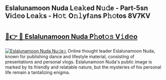 ## Eslalunamoon Nuda L𝚎a𝚔ed N𝚞𝚍e - Part-5sn Vi𝚍𝚎o L𝚎a𝚔s - H𝚘𝚝 O𝚗𝚕yf𝚊ns P𝚑𝚘tos 8V7KV

# <h2><a href="http://kf4fa8.oniu.top/?m=Eslalunamoon+Nuda">🔗👉 🔴 Eslalunamoon Nuda P𝚑ot𝚘𝚜 V𝚒d𝚎o</a></h2>

[![Eslalunamoon Nuda Nu𝚍e𝚜](https://i.imgur.com/0qMVB7G.gif)](http://kf4fa8.oniu.top/?m=Eslalunamoon+Nuda)
Online thought leader Eslalunamoon Nuda, known for publishing dance and lifestyle material, consisting of presentations and personal vlogs. Eslalunamoon Nuda's public image is marked by its friendly and relatable nature, but the mysteries of his personal life remain a tantalizing enigma.  
